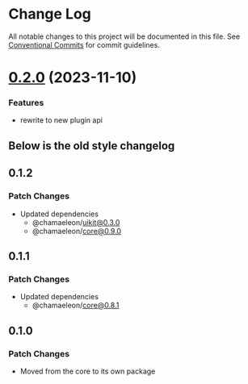 # Change Log

All notable changes to this project will be documented in this file.
See [Conventional Commits](https://conventionalcommits.org) for commit guidelines.

# [0.2.0](https://github.com/lFandoriNl/chamaeleon/compare/@chamaeleon/grid-plugin@0.1.1...@chamaeleon/grid-plugin@0.2.0) (2023-11-10)

### Features

- rewrite to new plugin api

## Below is the old style changelog

## 0.1.2

### Patch Changes

- Updated dependencies
  - @chamaeleon/uikit@0.3.0
  - @chamaeleon/core@0.9.0

## 0.1.1

### Patch Changes

- Updated dependencies
  - @chamaeleon/core@0.8.1

## 0.1.0

### Patch Changes

- Moved from the core to its own package
